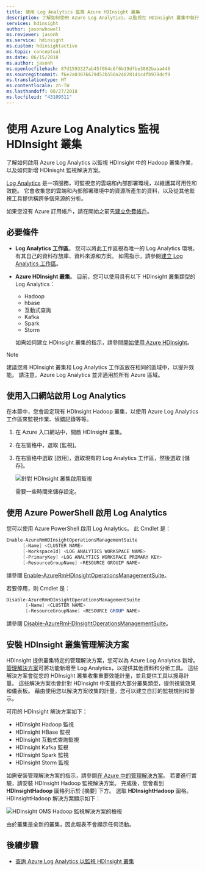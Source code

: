 ```yaml
---
title: 使用 Log Analytics 監視 Azure HDInsight 叢集
description: 了解如何使用 Azure Log Analytics，以監視在 HDInsight 叢集中執行的作業。
services: hdinsight
author: jasonwhowell
ms.reviewer: jasonh
ms.service: hdinsight
ms.custom: hdinsightactive
ms.topic: conceptual
ms.date: 06/15/2018
ms.author: jasonh
ms.openlocfilehash: 87d1593327ab45f064c6f6b19dfbe3882baaa446
ms.sourcegitcommit: f6e2a03076679d53b550a24828141c4fb978dcf9
ms.translationtype: HT
ms.contentlocale: zh-TW
ms.lasthandoff: 08/27/2018
ms.locfileid: "43109511"
---
```

# <a name="use-azure-log-analytics-to-monitor-hdinsight-clusters"></a>使用 Azure Log Analytics 監視 HDInsight 叢集

了解如何啟用 Azure Log Analytics 以監視 HDInsight 中的 Hadoop 叢集作業，以及如何新增 HDInisght 監視解決方案。

[Log Analytics](../log-analytics/log-analytics-overview.md) 是一項服務，可監視您的雲端和內部部署環境，以維護其可用性和效能。 它會收集您的雲端和內部部署環境中的資源所產生的資料，以及從其他監視工具提供橫跨多個來源的分析。

如果您沒有 Azure 訂用帳戶，請在開始之前先[建立免費帳戶](https://azure.microsoft.com/free/)。

## <a name="prerequisites"></a>必要條件

* **Log Analytics 工作區**。 您可以將此工作區視為唯一的 Log Analytics 環境，有其自己的資料存放庫、資料來源和方案。 如需指示，請參閱[建立 Log Analytics 工作區](../log-analytics/log-analytics-quick-collect-azurevm.md#create-a-workspace)。

* **Azure HDInsight 叢集**。 目前，您可以使用具有以下 HDInsight 叢集類型的 Log Analytics：

  * Hadoop
  * hbase
  * 互動式查詢
  * Kafka
  * Spark
  * Storm

  如需如何建立 HDInsight 叢集的指示，請參閱[開始使用 Azure HDInsight](hadoop/apache-hadoop-linux-tutorial-get-started.md)。

> [!NOTE]
> 建議您將 HDInsight 叢集和 Log Analytics 工作區放在相同的區域中，以提升效能。 請注意，Azure Log Analytics 並非適用於所有 Azure 區域。

## <a name="enable-log-analytics-by-using-the-portal"></a>使用入口網站啟用 Log Analytics

在本節中，您會設定現有 HDInsight Hadoop 叢集，以使用 Azure Log Analytics 工作區來監視作業、偵錯記錄等等。

1. 在 Azure 入口網站中，開啟 HDInsight 叢集。
2. 在左窗格中，選取 [監視]。
3. 在右窗格中選取 [啟用]，選取現有的 Log Analytics 工作區，然後選取 [儲存]。

    ![針對 HDInsight 叢集啟用監視](./media/hdinsight-hadoop-oms-log-analytics-tutorial/hdinsight-enable-monitoring.png "針對 HDInsight 叢集啟用監視")

    需要一些時間來儲存設定。

## <a name="enable-log-analytics-by-using-azure-powershell"></a>使用 Azure PowerShell 啟用 Log Analytics

您可以使用 Azure PowerShell 啟用 Log Analytics。 此 Cmdlet 是：

```powershell
Enable-AzureRmHDInsightOperationsManagementSuite
      [-Name] <CLUSTER NAME>
      [-WorkspaceId] <LOG ANALYTICS WORKSPACE NAME>
      [-PrimaryKey] <LOG ANALYTICS WORKSPACE PRIMARY KEY>
      [-ResourceGroupName] <RESOURCE GROUIP NAME>
```

請參閱 [Enable-AzureRmHDInsightOperationsManagementSuite](https://docs.microsoft.com/powershell/module/azurerm.hdinsight/Enable-AzureRmHDInsightOperationsManagementSuite?view=azurermps-5.0.0)。

若要停用，則 Cmdlet 是：

```powershell
Disable-AzureRmHDInsightOperationsManagementSuite
       [-Name] <CLUSTER NAME>
       [-ResourceGroupName] <RESOURCE GROUP NAME>
```

請參閱 [Disable-AzureRmHDInsightOperationsManagementSuite](https://docs.microsoft.com/powershell/module/azurerm.hdinsight/disable-azurermhdinsightoperationsmanagementsuite?view=azurermps-5.0.0)。

## <a name="install-hdinsight-cluster-management-solutions"></a>安裝 HDInsight 叢集管理解決方案

HDInsight 提供叢集特定的管理解決方案，您可以為 Azure Log Analytics 新增。 [管理解決方案](../log-analytics/log-analytics-add-solutions.md)可將功能新增至 Log Analytics，以提供其他資料和分析工具。 這些解決方案會從您的 HDInsight 叢集收集重要效能計量，並且提供工具以搜尋計量。 這些解決方案也會針對 HDInsight 中支援的大部分叢集類型，提供視覺效果和儀表板。 藉由使用您以解決方案收集的計量，您可以建立自訂的監視規則和警示。

可用的 HDInsight 解決方案如下：

* HDInsight Hadoop 監視
* HDInsight HBase 監視
* HDInsight 互動式查詢監視
* HDInsight Kafka 監視
* HDInsight Spark 監視
* HDInsight Storm 監視

如需安裝管理解決方案的指示，請參閱[在 Azure 中的管理解決方案](../monitoring/monitoring-solutions.md#install-a-management-solution)。 若要進行實驗，請安裝 HDInsight Hadoop 監視解決方案。 完成後，您會看到 **HDInsightHadoop** 圖格列示於 [摘要] 下方。 選取 **HDInsightHadoop** 圖格。 HDInsightHadoop 解決方案顯示如下：

![HDInsight OMS Hadoop 監視解決方案的檢視](media/hdinsight-hadoop-oms-log-analytics-tutorial/hdinsight-oms-hdinsight-hadoop-monitoring-solution.png)

由於叢集是全新的叢集，因此報表不會顯示任何活動。

## <a name="next-steps"></a>後續步驟

* [查詢 Azure Log Analytics 以監視 HDInsight 叢集](hdinsight-hadoop-oms-log-analytics-use-queries.md)
